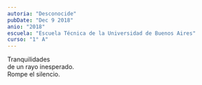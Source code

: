```yaml
---
autoria: "Desconocide"
pubDate: "Dec 9 2018"
anio: "2018"
escuela: "Escuela Técnica de la Universidad de Buenos Aires"
curso: "1° A"
---
```


Tranquilidades\
de un rayo inesperado.\
Rompe el silencio.

